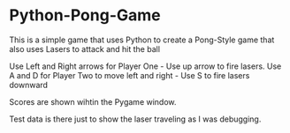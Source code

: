 Python-Pong-Game
================

This is a simple game that uses Python to create a Pong-Style game that also uses Lasers to attack and hit the ball

Use Left and Right arrows for Player One - Use up arrow to fire lasers.
Use A and D for Player Two to move left and right - Use S to fire lasers downward

Scores are shown wihtin the Pygame window.

Test data is there just to show the laser traveling as I was debugging.
